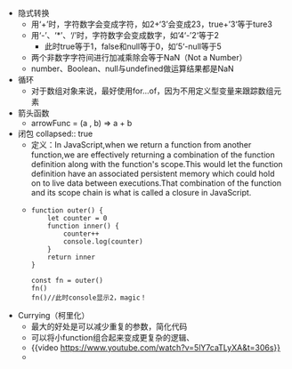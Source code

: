- 隐式转换
	- 用‘+’时，字符数字会变成字符，如2+‘3’会变成23，true+’3‘等于ture3
	- 用‘-’、‘*’、‘/’时，字符数字会变成数字，如’4‘-’2‘等于2
		- 此时true等于1，false和null等于0，如’5‘-null等于5
	- 两个非数字字符间进行加减乘除会等于NaN（Not a Number）
	- number、Boolean、null与undefined做运算结果都是NaN
- 循环
	- 对于数组对象来说，最好使用for...of，因为不用定义型变量来跟踪数组元素
- 箭头函数
	- arrowFunc = (a , b) => a + b
- 闭包
  collapsed:: true
	- 定义：In JavaScript,when we return a function from another function,we are effectively returning a combination of the function definition along with the function's scope.This would let the function definition have an associated persistent memory which could hold on to live data between executions.That combination of the function and its scope chain is what is called a closure in JavaScript.
	- ```
	  function outer() {
	      let counter = 0
	      function inner() {
	          counter++
	          console.log(counter)
	      }
	      return inner
	  }
	  
	  const fn = outer()
	  fn()
	  fn()//此时console显示2，magic！
	  ```
- Currying（柯里化）
	- 最大的好处是可以减少重复的参数，简化代码
	- 可以将小function组合起来变成更复杂的逻辑、
	- {{video https://www.youtube.com/watch?v=5lY7caTLyXA&t=306s}}
	-